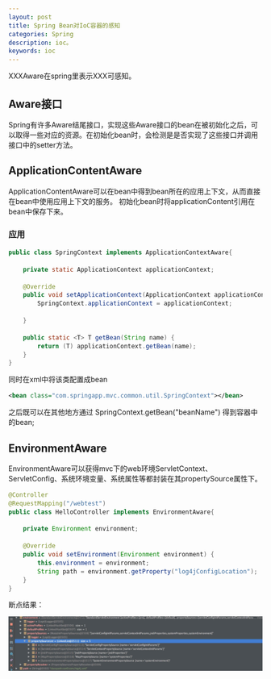 ```yaml
---
layout: post
title: Spring Bean对IoC容器的感知
categories: Spring
description: ioc。
keywords: ioc
---
```

XXXAware在spring里表示XXX可感知。

## Aware接口

Spring有许多Aware结尾接口，实现这些Aware接口的bean在被初始化之后，可以取得一些对应的资源。在初始化bean时，会检测是是否实现了这些接口并调用接口中的setter方法。

## ApplicationContentAware

ApplicationContentAware可以在bean中得到bean所在的应用上下文，从而直接在bean中使用应用上下文的服务。
初始化bean时将applicationContent引用在bean中保存下来。

### 应用


```java
public class SpringContext implements ApplicationContextAware{

    private static ApplicationContext applicationContext;

    @Override
    public void setApplicationContext(ApplicationContext applicationContext) throws BeansException {
        SpringContext.applicationContext = applicationContext;

    }

    public static <T> T getBean(String name) {
        return (T) applicationContext.getBean(name);
    }
}
```

同时在xml中将该类配置成bean

```xml
<bean class="com.springapp.mvc.common.util.SpringContext"></bean>
```

之后既可以在其他地方通过 SpringContext.getBean("beanName") 得到容器中的bean;

## EnvironmentAware

EnvironmentAware可以获得mvc下的web环境ServletContext、ServletConfig、系统环境变量、系统属性等都封装在其propertySource属性下。

```java
@Controller
@RequestMapping("/webtest")
public class HelloController implements EnvironmentAware{

	private Environment environment;

	@Override
	public void setEnvironment(Environment environment) {
		this.environment = environment;
		String path = environment.getProperty("log4jConfigLocation");
	}
}
```

断点结果：

![](/images/posts/java/spring-environment.jpeg)
